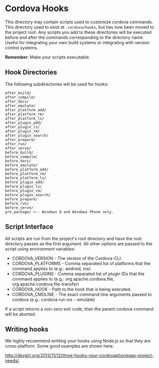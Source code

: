 <!-- #

# Licensed to the Apache Software Foundation (ASF) under one

# or more contributor license agreements. See the NOTICE file

# distributed with this work for additional information

# regarding copyright ownership. The ASF licenses this file

# to you under the Apache License, Version 2.0 (the

# "License"); you may not use this file except in compliance

# with the License. You may obtain a copy of the License at

#

# <http://www.apache.org/licenses/LICENSE-2.0>

#

# Unless required by applicable law or agreed to in writing,

# software distributed under the License is distributed on an

# "AS IS" BASIS, WITHOUT WARRANTIES OR CONDITIONS OF ANY

# KIND, either express or implied. See the License for the

# specific language governing permissions and limitations

# under the License.

# -->

# Cordova Hooks

This directory may contain scripts used to customize cordova commands. This directory used to exist at `.cordova/hooks`, but has now been moved to the project root. Any scripts you add to these directories will be executed before and after the commands corresponding to the directory name. Useful for integrating your own build systems or integrating with version control systems.

**Remember**: Make your scripts executable.

## Hook Directories

The following subdirectories will be used for hooks:

```
after_build/
after_compile/
after_docs/
after_emulate/
after_platform_add/
after_platform_rm/
after_platform_ls/
after_plugin_add/
after_plugin_ls/
after_plugin_rm/
after_plugin_search/
after_prepare/
after_run/
after_serve/
before_build/
before_compile/
before_docs/
before_emulate/
before_platform_add/
before_platform_rm/
before_platform_ls/
before_plugin_add/
before_plugin_ls/
before_plugin_rm/
before_plugin_search/
before_prepare/
before_run/
before_serve/
pre_package/ <-- Windows 8 and Windows Phone only.
```

## Script Interface

All scripts are run from the project's root directory and have the root directory passes as the first argument. All other options are passed to the script using environment variables:

- CORDOVA_VERSION - The version of the Cordova-CLI.
- CORDOVA_PLATFORMS - Comma separated list of platforms that the command applies to (e.g.: android, ios).
- CORDOVA_PLUGINS - Comma separated list of plugin IDs that the command applies to (e.g.: org.apache.cordova.file, org.apache.cordova.file-transfer)
- CORDOVA_HOOK - Path to the hook that is being executed.
- CORDOVA_CMDLINE - The exact command-line arguments passed to cordova (e.g.: cordova run ios --emulate)

If a script returns a non-zero exit code, then the parent cordova command will be aborted.

## Writing hooks

We highly recommend writting your hooks using Node.js so that they are cross-platform. Some good examples are shown here:

<http://devgirl.org/2013/11/12/three-hooks-your-cordovaphonegap-project-needs/>
